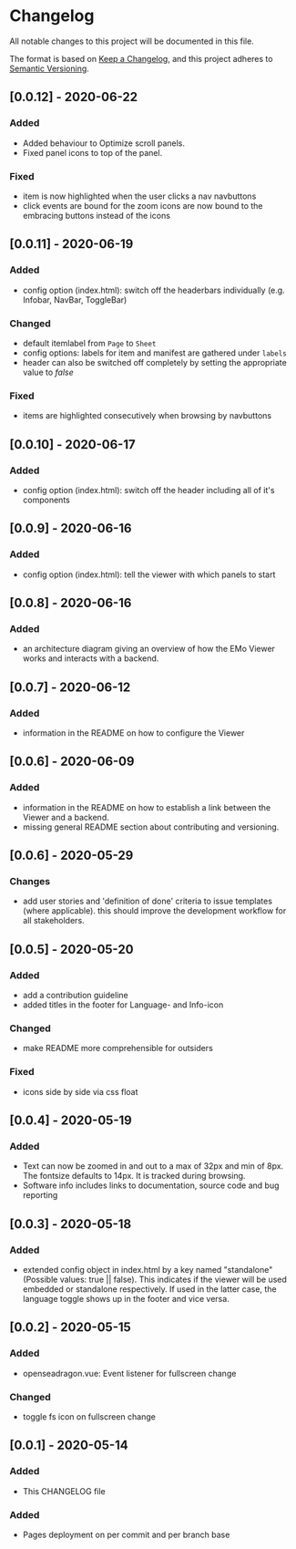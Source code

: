 # Changelog

All notable changes to this project will be documented in this file.

The format is based on [Keep a Changelog](https://keepachangelog.com/en/1.0.0/),
and this project adheres to [Semantic Versioning](https://semver.org/spec/v2.0.0.html).

## [0.0.12] - 2020-06-22

### Added

- Added behaviour to Optimize scroll panels.
- Fixed panel icons to top of the panel.

### Fixed

- item is now highlighted when the user clicks a nav navbuttons
- click events are bound for the zoom icons are now bound to the embracing buttons instead of the icons
## [0.0.11] - 2020-06-19

### Added

- config option (index.html): switch off the headerbars individually (e.g. Infobar, NavBar, ToggleBar)

### Changed

- default itemlabel from `Page` to `Sheet`
- config options: labels for item and manifest are gathered under `labels`
- header can also be switched off completely by setting the appropriate value to *false*

### Fixed
- items are highlighted consecutively when browsing by navbuttons

## [0.0.10] - 2020-06-17

### Added

- config option (index.html): switch off the header including all of it's components

## [0.0.9] - 2020-06-16

### Added

- config option (index.html): tell the viewer with which panels to start

## [0.0.8] - 2020-06-16

### Added

- an architecture diagram giving an overview of how the EMo Viewer works and interacts with a backend.

## [0.0.7] - 2020-06-12

### Added

- information in the README on how to configure the Viewer

## [0.0.6] - 2020-06-09

### Added

- information in the README on how to establish a link between the Viewer and a backend.
- missing general README section about contributing and versioning.

## [0.0.6] - 2020-05-29

### Changes

- add user stories and 'definition of done' criteria to issue templates (where applicable).
this should improve the development workflow for all stakeholders.

## [0.0.5] - 2020-05-20

### Added

- add a contribution guideline
- added titles in the footer for Language- and Info-icon

### Changed

- make README more comprehensible for outsiders

### Fixed

- icons side by side via css float

## [0.0.4] - 2020-05-19

### Added

- Text can now be zoomed in and out to a max of 32px and min of 8px. The fontsize defaults to 14px. It is tracked during browsing.
- Software info includes links to documentation, source code and bug reporting

## [0.0.3] - 2020-05-18

### Added

- extended config object in index.html by a key named "standalone" (Possible values: true || false).
This indicates if the viewer will be used embedded or standalone respectively.
If used in the latter case, the language toggle shows up in the footer and vice versa.

## [0.0.2] - 2020-05-15

### Added

- openseadragon.vue: Event listener for fullscreen change

### Changed

- toggle fs icon on fullscreen change

## [0.0.1] - 2020-05-14

### Added

- This CHANGELOG file

### Added

- Pages deployment on per commit and per branch base
